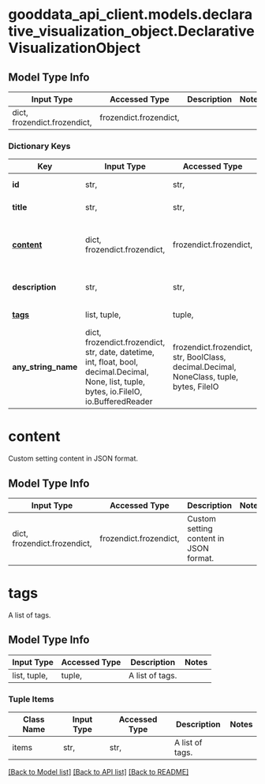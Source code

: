 # gooddata_api_client.models.declarative_visualization_object.DeclarativeVisualizationObject

## Model Type Info
Input Type | Accessed Type | Description | Notes
------------ | ------------- | ------------- | -------------
dict, frozendict.frozendict,  | frozendict.frozendict,  |  | 

### Dictionary Keys
Key | Input Type | Accessed Type | Description | Notes
------------ | ------------- | ------------- | ------------- | -------------
**id** | str,  | str,  | Visualization object ID. | 
**title** | str,  | str,  | Visualization object title. | 
**[content](#content)** | dict, frozendict.frozendict,  | frozendict.frozendict,  | Custom setting content in JSON format. | 
**description** | str,  | str,  | Visualization object description. | [optional] 
**[tags](#tags)** | list, tuple,  | tuple,  | A list of tags. | [optional] 
**any_string_name** | dict, frozendict.frozendict, str, date, datetime, int, float, bool, decimal.Decimal, None, list, tuple, bytes, io.FileIO, io.BufferedReader | frozendict.frozendict, str, BoolClass, decimal.Decimal, NoneClass, tuple, bytes, FileIO | any string name can be used but the value must be the correct type | [optional]

# content

Custom setting content in JSON format.

## Model Type Info
Input Type | Accessed Type | Description | Notes
------------ | ------------- | ------------- | -------------
dict, frozendict.frozendict,  | frozendict.frozendict,  | Custom setting content in JSON format. | 

# tags

A list of tags.

## Model Type Info
Input Type | Accessed Type | Description | Notes
------------ | ------------- | ------------- | -------------
list, tuple,  | tuple,  | A list of tags. | 

### Tuple Items
Class Name | Input Type | Accessed Type | Description | Notes
------------- | ------------- | ------------- | ------------- | -------------
items | str,  | str,  | A list of tags. | 

[[Back to Model list]](../../README.md#documentation-for-models) [[Back to API list]](../../README.md#documentation-for-api-endpoints) [[Back to README]](../../README.md)
